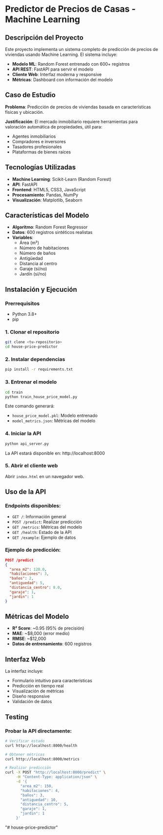 # Predictor de Precios de Casas - Machine Learning

## Descripción del Proyecto

Este proyecto implementa un sistema completo de predicción de precios de viviendas usando Machine Learning. El sistema incluye:

- **Modelo ML**: Random Forest entrenado con 600+ registros
- **API REST**: FastAPI para servir el modelo
- **Cliente Web**: Interfaz moderna y responsive
- **Métricas**: Dashboard con información del modelo

## Caso de Estudio

**Problema**: Predicción de precios de viviendas basada en características físicas y ubicación.

**Justificación**: El mercado inmobiliario requiere herramientas para valoración automática de propiedades, útil para:
- Agentes inmobiliarios
- Compradores e inversores
- Tasadores profesionales
- Plataformas de bienes raíces

## Tecnologías Utilizadas

- **Machine Learning**: Scikit-Learn (Random Forest)
- **API**: FastAPI
- **Frontend**: HTML5, CSS3, JavaScript
- **Procesamiento**: Pandas, NumPy
- **Visualización**: Matplotlib, Seaborn

## Características del Modelo

- **Algoritmo**: Random Forest Regressor
- **Datos**: 600 registros sintéticos realistas
- **Variables**:
  - Área (m²)
  - Número de habitaciones
  - Número de baños
  - Antigüedad
  - Distancia al centro
  - Garaje (sí/no)
  - Jardín (sí/no)

## Instalación y Ejecución

### Prerrequisitos
- Python 3.8+
- pip

### 1. Clonar el repositorio
```bash
git clone <tu-repositorio>
cd house-price-predictor
```

### 2. Instalar dependencias
```bash
pip install -r requirements.txt
```

### 3. Entrenar el modelo
```bash
cd train
python train_house_price_model.py
```
Este comando generará:
- `house_price_model.pkl`: Modelo entrenado
- `model_metrics.json`: Métricas del modelo

### 4. Iniciar la API
```bash
python api_server.py
```
La API estará disponible en: http://localhost:8000

### 5. Abrir el cliente web
Abrir `index.html` en un navegador web.

## Uso de la API

### Endpoints disponibles:

- `GET /`: Información general
- `POST /predict`: Realizar predicción
- `GET /metrics`: Métricas del modelo
- `GET /health`: Estado de la API
- `GET /example`: Ejemplo de datos

### Ejemplo de predicción:
```json
POST /predict
{
  "area_m2": 120.0,
  "habitaciones": 3,
  "baños": 2,
  "antiguedad": 5,
  "distancia_centro": 8.0,
  "garaje": 1,
  "jardin": 1
}
```

## Métricas del Modelo

- **R² Score**: ~0.95 (95% de precisión)
- **MAE**: ~$8,000 (error medio)
- **RMSE**: ~$12,000
- **Datos de entrenamiento**: 600 registros

## Interfaz Web

La interfaz incluye:
- Formulario intuitivo para características
- Predicción en tiempo real
- Visualización de métricas
- Diseño responsive
- Validación de datos

## Testing

### Probar la API directamente:
```bash
# Verificar estado
curl http://localhost:8000/health

# Obtener métricas
curl http://localhost:8000/metrics

# Realizar predicción
curl -X POST "http://localhost:8000/predict" \
     -H "Content-Type: application/json" \
     -d '{
       "area_m2": 150,
       "habitaciones": 4,
       "baños": 3,
       "antiguedad": 10,
       "distancia_centro": 5,
       "garaje": 1,
       "jardin": 1
     }'
```










"# house-price-predictor" 
